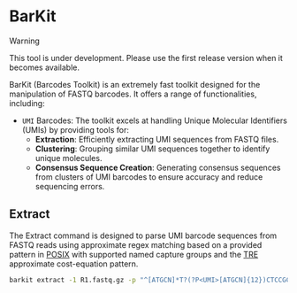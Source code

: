 # BarKit

> [!WARNING]  
> This tool is under development. Please use the first release version when it becomes available.

BarKit (Barcodes Toolkit) is an extremely fast toolkit designed for the manipulation of FASTQ barcodes. It offers a range of functionalities, including:

* `UMI` Barcodes: The toolkit excels at handling Unique Molecular Identifiers (UMIs) by providing tools for:
    * **Extraction**: Efficiently extracting UMI sequences from FASTQ files.
    * **Clustering**: Grouping similar UMI sequences together to identify unique molecules.
    * **Consensus Sequence Creation**: Generating consensus sequences from clusters of UMI barcodes to ensure accuracy and reduce sequencing errors.

## Extract

The Extract command is designed to parse UMI barcode sequences from FASTQ reads using approximate regex matching based on a provided pattern in [POSIX](https://en.wikibooks.org/wiki/Regular_Expressions/POSIX_Basic_Regular_Expressions) with supported named capture groups and the [TRE](https://laurikari.net/tre/documentation/regex-syntax/) approximate cost-equation pattern.

```bash
barkit extract -1 R1.fastq.gz -p "^[ATGCN]*T?(?P<UMI>[ATGCN]{12})CTCCGCTTAAGGGACT{ 1s<3 }" -o R1.extracted.fastq.gz
```